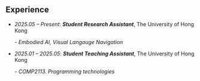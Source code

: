## Experience

- *2025.05 – Present*: ***Student Research Assistant***, The University of Hong Kong
  
  *- Embodied AI, Visual Langauge Navigation*
  
- *2025.01 – 2025.05*: ***Student Teaching Assistant***, The University of Hong Kong
  
  *- COMP2113. Programming technologies*

